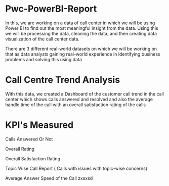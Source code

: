 # Pwc-PowerBI-Report

In this, we are working on a data of call center in which we will be using Power BI to find out the most meaningful insight from the data. 
Using this we will be processing the data, cleaning the data, and then creating data visualization of the call center data.

There are 3 different real-world datasets on which we will be working on that as data analysts gaining real-world experience in identifying business problems and solving this using data

# Call Centre Trend Analysis 

With this data, we created a Dashboard of the customer call trend in the call center which shows calls answered and resolved and also the average handle time of the call with an overall satisfaction rating of the calls 

# KPI's Measured 

Calls Answered Or Not 

Overall Rating 

Overall Satisfaction Rating

Topic Wise Call Report ( Calls with issues with topic-wise concerns)

Average Answer Speed of the Call 
zxsxsd 

